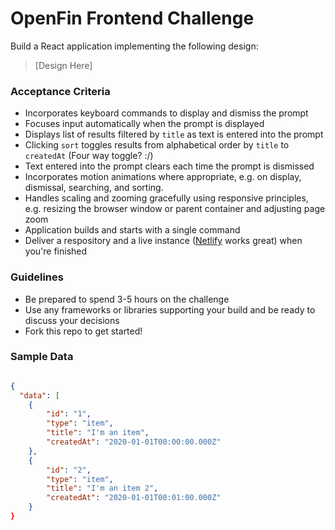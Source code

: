# OpenFin Frontend Challenge

Build a React application implementing the following design:

> [Design Here]

### Acceptance Criteria

- Incorporates keyboard commands to display and dismiss the prompt
- Focuses input automatically when the prompt is displayed
- Displays list of results filtered by `title` as text is entered into the prompt
- Clicking `sort` toggles results from alphabetical order by `title` to `createdAt` (Four way toggle? :/)
- Text entered into the prompt clears each time the prompt is dismissed
- Incorporates motion animations where appropriate, e.g. on display, dismissal, searching, and sorting.
- Handles scaling and zooming gracefully using responsive principles, e.g. resizing the browser window or parent container and adjusting page zoom
- Application builds and starts with a single command
- Deliver a respository and a live instance ([Netlify](https://netlify.com) works great) when you're finished

### Guidelines

- Be prepared to spend 3-5 hours on the challenge
- Use any frameworks or libraries supporting your build and be ready to discuss your decisions
- Fork this repo to get started!

### Sample Data

```json

{
  "data": [
    {
        "id": "1",
        "type": "item",
        "title": "I'm an item",
        "createdAt": "2020-01-01T00:00:00.000Z"
    },
    {
        "id": "2",
        "type": "item",
        "title": "I'm an item 2",
        "createdAt": "2020-01-01T00:01:00.000Z"
    }
}

```
